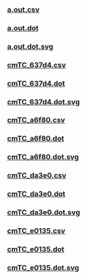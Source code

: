 ### [a.out.csv](a.out.csv)
### [a.out.dot](a.out.dot)
### [a.out.dot.svg](a.out.dot.svg)
### [cmTC_637d4.csv](cmTC_637d4.csv)
### [cmTC_637d4.dot](cmTC_637d4.dot)
### [cmTC_637d4.dot.svg](cmTC_637d4.dot.svg)
### [cmTC_a6f80.csv](cmTC_a6f80.csv)
### [cmTC_a6f80.dot](cmTC_a6f80.dot)
### [cmTC_a6f80.dot.svg](cmTC_a6f80.dot.svg)
### [cmTC_da3e0.csv](cmTC_da3e0.csv)
### [cmTC_da3e0.dot](cmTC_da3e0.dot)
### [cmTC_da3e0.dot.svg](cmTC_da3e0.dot.svg)
### [cmTC_e0135.csv](cmTC_e0135.csv)
### [cmTC_e0135.dot](cmTC_e0135.dot)
### [cmTC_e0135.dot.svg](cmTC_e0135.dot.svg)
